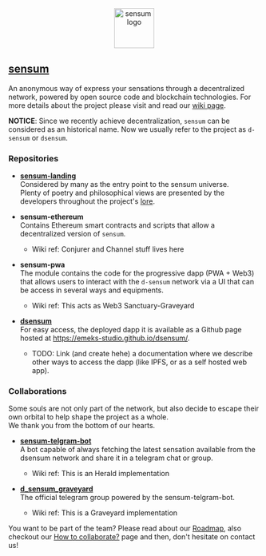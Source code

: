<div align="center">
  <a href="https://sensum.emeks.com.ar">
    <img
        src="https://emeks.gitlab.io/sensum/img/avatar.png"
        alt="sensum logo"
        width="80"
        height="80">
  </a>
</div>


## [sensum](https://sensum.emeks.com.ar)

An anonymous way of express your sensations through a decentralized network, powered by open source code and blockchain technologies. For more details about the project please visit and read our [wiki page](https://github.com/emeks-studio/sensum/wiki).

**NOTICE**: Since we recently achieve decentralization, `sensum` can be considered as an historical name. Now we usually refer to the project as `d-sensum` or `dsensum`.

### Repositories

- **[sensum-landing](https://gitlab.com/emeks/sensum)**\
Considered by many as the entry point to the sensum universe.\
Plenty of poetry and philosophical views are presented by the developers 
throughout the project's [lore](https://emeks.gitlab.io/sensum/lore/).

- **sensum-ethereum**\
Contains Ethereum smart contracts and scripts that allow a decentralized version of `sensum`.

  * Wiki ref: Conjurer and Channel stuff lives here

- **sensum-pwa**\
The module contains the code for the progressive dapp (PWA + Web3) that allows users to interact with the `d-sensum` network via a UI that can be access in several ways and equipments.

  * Wiki ref: This acts as Web3 Sanctuary-Graveyard 

- **[dsensum](https://github.com/emeks-studio/dsensum)**\
For easy access, the deployed dapp it is available as a Github page hosted at https://emeks-studio.github.io/dsensum/.

  * TODO: Link (and create hehe) a documentation where we describe other ways to access the dapp (like IPFS, or as a self hosted web app).

### Collaborations

Some souls are not only part of the network, but also decide to escape 
their own orbital to help shape the project as a whole.\
We thank you from the bottom of our hearts.

- **[sensum-telgram-bot](https://github.com/ariedro/sensumbot)**\
A bot capable of always fetching the latest sensation available from the 
dsensum network and share it in a telegram chat or group.

  * Wiki ref: This is an Herald implementation 

- **[d_sensum_graveyard](https://t.me/d_sensum_graveyard)**\
The official telegram group powered by the sensum-telgram-bot.

  * Wiki ref: This is a Graveyard implementation

You want to be part of the team? Please read about our [Roadmap](https://github.com/emeks-studio/sensum/wiki/Timeline-&-Roadmap), also checkout our [How to collaborate?](https://github.com/emeks-studio/sensum/wiki/How-to-collaborate%3F) page and then, don't hesitate on contact us!
